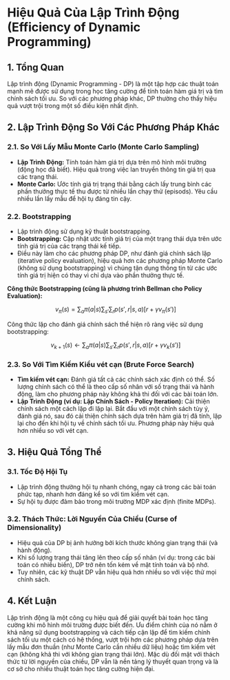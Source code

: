 # Hiệu Quả Của Lập Trình Động (Efficiency of Dynamic Programming)

## 1. Tổng Quan
Lập trình động (Dynamic Programming - DP) là một tập hợp các thuật toán mạnh mẽ được sử dụng trong học tăng cường để tính toán hàm giá trị và tìm chính sách tối ưu. So với các phương pháp khác, DP thường cho thấy hiệu quả vượt trội trong một số điều kiện nhất định.

## 2. Lập Trình Động So Với Các Phương Pháp Khác

### 2.1. So Với Lấy Mẫu Monte Carlo (Monte Carlo Sampling)
- **Lập Trình Động:** Tính toán hàm giá trị dựa trên mô hình môi trường (động học đã biết). Hiệu quả trong việc lan truyền thông tin giá trị qua các trạng thái.
- **Monte Carlo:** Ước tính giá trị trạng thái bằng cách lấy trung bình các phần thưởng thực tế thu được từ nhiều lần chạy thử (episods). Yêu cầu nhiều lần lấy mẫu để hội tụ đáng tin cậy.

### 2.2. Bootstrapping
- Lập trình động sử dụng kỹ thuật bootstrapping.
- **Bootstrapping:** Cập nhật ước tính giá trị của một trạng thái dựa trên ước tính giá trị của các trạng thái kế tiếp.
- Điều này làm cho các phương pháp DP, như đánh giá chính sách lặp (iterative policy evaluation), hiệu quả hơn các phương pháp Monte Carlo (không sử dụng bootstrapping) vì chúng tận dụng thông tin từ các ước tính giá trị hiện có thay vì chỉ dựa vào phần thưởng thực tế.

**Công thức Bootstrapping (cũng là phương trình Bellman cho Policy Evaluation):**

$$v_\pi(s) = \sum_{a} \pi(a|s) \sum_{s'} \sum_{r} p(s', r|s, a) [r + \gamma v_\pi(s')]$$

Công thức lặp cho đánh giá chính sách thể hiện rõ ràng việc sử dụng bootstrapping:

$$v_{k+1}(s) \leftarrow \sum_{a} \pi(a|s) \sum_{s'} \sum_{r} p(s', r|s, a) [r + \gamma v_k(s')]$$

### 2.3. So Với Tìm Kiếm Kiểu vét cạn (Brute Force Search)
- **Tìm kiếm vét cạn:** Đánh giá tất cả các chính sách xác định có thể. Số lượng chính sách có thể là theo cấp số nhân với số trạng thái và hành động, làm cho phương pháp này không khả thi đối với các bài toán lớn.
- **Lập Trình Động (ví dụ: Lặp Chính Sách - Policy Iteration):** Cải thiện chính sách một cách lặp đi lặp lại. Bắt đầu với một chính sách tùy ý, đánh giá nó, sau đó cải thiện chính sách dựa trên hàm giá trị đã tính, lặp lại cho đến khi hội tụ về chính sách tối ưu. Phương pháp này hiệu quả hơn nhiều so với vét cạn.

## 3. Hiệu Quả Tổng Thể

### 3.1. Tốc Độ Hội Tụ
- Lập trình động thường hội tụ nhanh chóng, ngay cả trong các bài toán phức tạp, nhanh hơn đáng kể so với tìm kiếm vét cạn.
- Sự hội tụ được đảm bảo trong môi trường MDP xác định (finite MDPs).

### 3.2. Thách Thức: Lời Nguyền Của Chiều (Curse of Dimensionality)
- Hiệu quả của DP bị ảnh hưởng bởi kích thước không gian trạng thái (và hành động).
- Khi số lượng trạng thái tăng lên theo cấp số nhân (ví dụ: trong các bài toán có nhiều biến), DP trở nên tốn kém về mặt tính toán và bộ nhớ.
- Tuy nhiên, các kỹ thuật DP vẫn hiệu quả hơn nhiều so với việc thử mọi chính sách.

## 4. Kết Luận
Lập trình động là một công cụ hiệu quả để giải quyết bài toán học tăng cường khi mô hình môi trường được biết đến. Ưu điểm chính của nó nằm ở khả năng sử dụng bootstrapping và cách tiếp cận lặp để tìm kiếm chính sách tối ưu một cách có hệ thống, vượt trội hơn các phương pháp dựa trên lấy mẫu đơn thuần (như Monte Carlo cần nhiều dữ liệu) hoặc tìm kiếm vét cạn (không khả thi với không gian trạng thái lớn). Mặc dù đối mặt với thách thức từ lời nguyền của chiều, DP vẫn là nền tảng lý thuyết quan trọng và là cơ sở cho nhiều thuật toán học tăng cường hiện đại.
